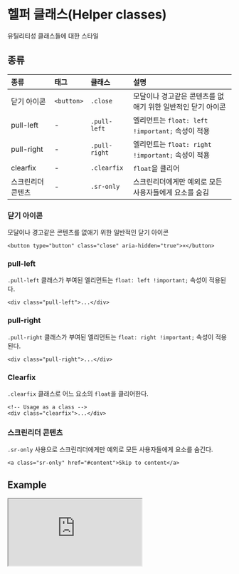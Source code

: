 <!--
{
    "id": 4108,
    "title": "헬퍼 클래스(Helper classes)",
    "outline": "유틸리티성 클래스들에 대한 스타일",
    "tags": ["widget", "base"],
    "order": [4, 1, 8],
    "thumbnail": "4.1.08.helper-classes.png"
}
-->

# 헬퍼 클래스(Helper classes)
유틸리티성 클래스들에 대한 스타일

## 종류
종류 | 태그 | 클래스 | 설명
:-- | :-- | :-- | :--
닫기 아이콘 | `<button>` | `.close` | 모달이나 경고같은 콘텐츠를 없애기 위한 일반적인 닫기 아이콘
pull-left | - | `.pull-left` | 엘리먼트는 `float: left !important;` 속성이 적용
pull-right | - | `.pull-right` | 엘리먼트는 `float: right !important;` 속성이 적용
clearfix | - | `.clearfix` | `float`을 클리어
스크린리더 콘텐츠 | - | `.sr-only` | 스크린리더에게만 예외로 모든 사용자들에게 요소를 숨김

### 닫기 아이콘
모달이나 경고같은 콘텐츠를 없애기 위한 일반적인 닫기 아이콘

```
<button type="button" class="close" aria-hidden="true">×</button>
```

### pull-left
`.pull-left` 클래스가 부여된 엘리먼트는 `float: left !important;` 속성이 적용된다.

```
<div class="pull-left">...</div>
```

### pull-right
`.pull-right` 클래스가 부여된 엘리먼트는 `float: right !important;` 속성이 적용된다.

```
<div class="pull-right">...</div>
```

### Clearfix
`.clearfix` 클래스로 어느 요소의 `float`을 클리어한다.

```
<!-- Usage as a class -->
<div class="clearfix">...</div>
```

### 스크린리더 콘텐츠
`.sr-only` 사용으로 스크린리더에게만 예외로 모든 사용자들에게 요소를 숨긴다.

```
<a class="sr-only" href="#content">Skip to content</a>
```

## Example
<iframe class="jsbin-livecode" src="http://jsbin.com/AmOZefi/latest/embed?html,output"></iframe>



